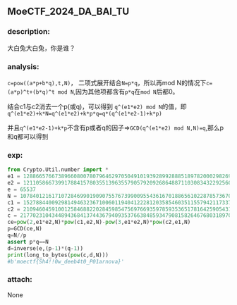 ## MoeCTF_2024_DA_BAI_TU

### description:

大白兔大白兔，你是谁？

### analysis:

`c=pow((a*p+b*q),t,N)`， 二项式展开结合`N=p*q`，所以再mod N的情况下`c=(a*p)^t+(b*q)^t mod N`,因为其他项都含有`p*q`在`mod N`后都0。

结合c1与c2消去一个p(或q)，可以得到 `q^(e1*e2) mod N`的值，即`q^(e1*e2)+k*N=q^(e1*e2)+k*p*q=q*(q^(e1*e2-1)+k*p)`

并且`q^(e1*e2-1)+k*p`不含有p或者q的因子=>`GCD(q^(e1*e2) mod N,N)=q`,那么p和q都可以得到

### exp:

```python
from Crypto.Util.number import *
e1 = 12886657667389660800780796462970504910193928992888518978200029826975978624718627799215564700096007849924866627154987365059524315097631111242449314835868137
e2 = 12110586673991788415780355139635579057920926864887110308343229256046868242179445444897790171351302575188607117081580121488253540215781625598048021161675697
e = 65537
N = 107840121617107284699019090755767399009554361670188656102287857367092313896799727185137951450003247965287300048132826912467422962758914809476564079425779097585271563973653308788065070590668934509937791637166407147571226702362485442679293305752947015356987589781998813882776841558543311396327103000285832158267
c1 = 15278844009298149463236710060119404122281203585460351155794211733716186259289419248721909282013233358914974167205731639272302971369075321450669419689268407608888816060862821686659088366316321953682936422067632021137937376646898475874811704685412676289281874194427175778134400538795937306359483779509843470045
c2 = 21094604591001258468822028459854756976693597859353651781642590543104398882448014423389799438692388258400734914492082531343013931478752601777032815369293749155925484130072691903725072096643826915317436719353858305966176758359761523170683475946913692317028587403027415142211886317152812178943344234591487108474
c = 21770231043448943684137443679409353766384859347908158264676803189707943062309013723698099073818477179441395009450511276043831958306355425252049047563947202180509717848175083113955255931885159933086221453965914552773593606054520151827862155643433544585058451821992566091775233163599161774796561236063625305050
ce=pow(2,e1*e2,N)*pow(c1,e2,N)-pow(3,e1*e2,N)*pow(c2,e1,N)
p=GCD(ce,N)
q=N//p
assert p*q==N
d=inverse(e,(p-1)*(q-1))
print(long_to_bytes(pow(c,d,N)))
#b'moectf{Sh4!!0w_deeb4t0_P01arnova}'
```

### attach:

None
